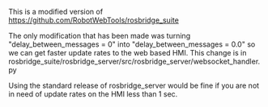 This is a modified version of https://github.com/RobotWebTools/rosbridge_suite


The only modification that has been made was turning "delay_between_messages = 0" into "delay_between_messages = 0.0" so we can get faster update rates to the web based HMI. This change is in     rosbridge_suite/rosbridge_server/src/rosbridge_server/websocket_handler.py

Using the standard release of rosbridge_server would be fine if you are not in need of update rates on the HMI less than 1 sec.
